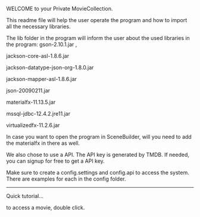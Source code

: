 WELCOME to your Private MovieCollection.

This readme file will help the user operate the program and how to import all the necessary libraries.

The lib folder in the program will inform the user about the used libraries in the program:
gson-2.10.1.jar ,

jackson-core-asl-1.8.6.jar

jackson-datatype-json-org-1.8.0.jar

jackson-mapper-asl-1.8.6.jar

json-20090211.jar

materialfx-11.13.5.jar

mssql-jdbc-12.4.2.jre11.jar

virtualizedfx-11.2.6.jar

In case you want to open the program in SceneBuilder, will you 
need to add the materialfx in there as well.


We also chose to use a API. The API key is generated by TMDB.
If needed, you can signup for free to get a API key.

Make sure to create a config.settings and config.api to access the system. 
There are examples for each in the config folder.

_________________________________________________________________________________________________________________
Quick tutorial...

to access a movie, double click.


